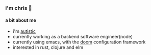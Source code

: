 ### i'm chris 👋
#### a bit about me
- i'm [autistic](https://autisticadvocacy.org/about-asan/about-autism/)
- currently working as a backend software engineer(node)
- currently using emacs, with the [doom](https://github.com/hlissner/doom-emacs) configuration framework
- interested in rust, clojure and elm

<!--
**splitcircle/splitcircle** is a ✨ _special_ ✨ repository because its `README.md` (this file) appears on your GitHub profile.

Here are some ideas to get you started:

- 🔭 I’m currently working on ...
- 🌱 I’m currently learning ...
- 👯 I’m looking to collaborate on ...
- 🤔 I’m looking for help with ...
- 💬 Ask me about ...
- 📫 How to reach me: ...
- 😄 Pronouns: ...
- ⚡ Fun fact: ...
-->
